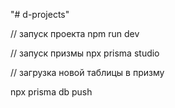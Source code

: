"# d-projects" 

// запуск проекта
npm run dev

// запуск призмы
npx prisma studio 

// загрузка новой таблицы в призму

npx prisma db push
